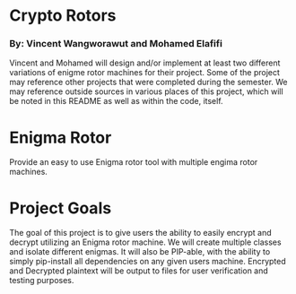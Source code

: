 # Crypto Rotors
### By: Vincent Wangworawut and Mohamed Elafifi
Vincent and Mohamed will design and/or implement at least two different variations of enigme rotor machines for their project. Some of the project may reference other projects that were completed during the semester. We may reference outside sources in various places of this project, which will be noted in this README as well as within the code, itself.

# Enigma Rotor
Provide an easy to use Enigma rotor tool with multiple engima rotor machines. 

# Project Goals
The goal of this project is to give users the ability to easily encrypt and decrypt utilizing an Enigma rotor machine. We will create multiple classes and isolate different enigmas. It will also be PIP-able, with the ability to simply pip-install all dependencies on any given users machine. Encrypted and Decrypted plaintext will be output to files for user verification and testing purposes.

